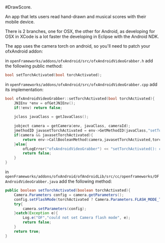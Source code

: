 #DrawScore.

An app that lets users read hand-drawn and musical scores with their mobile device.

There is 2 branches, one for OSX, the other for Android, as developing for OSX in XCode is a lot faster the developing in Eclipse with the Android NDK.

The app uses the camera torch on android, so you'll need to patch your ofxAndroid addon:

in `openFrameworks/addons/ofxAndroid/src/ofxAndroidVideoGrabber.h`
add the following public method:

```c++
bool setTorchActivated(bool torchActivated);
```

in `openFrameworks/addons/ofxAndroid/src/ofxAndroidVideoGrabber.cpp`
add its implementation:

```c++
bool ofxAndroidVideoGrabber::setTorchActivated(bool torchActivated){
	JNIEnv *env = ofGetJNIEnv();
	if(!env) return false;
    
	jclass javaClass = getJavaClass();
    
	jobject camera = getCamera(env, javaClass, cameraId);
	jmethodID javasetTorchActivated = env->GetMethodID(javaClass,"setTorchActivated","(Z)Z");
	if(camera && javasetTorchActivated){
		return env->CallBooleanMethod(camera,javasetTorchActivated,torchActivated);
	}else{
		ofLogError("ofxAndroidVideoGrabber") << "setTorchActivated(): couldn't get OFAndroidVideoGrabber setTorchActivated method";
		return false;
	}
}
```

in `openFrameworks/addons/ofxAndroid/ofAndroidLib/src/cc/openframeworks/OFAndroidVideoGrabber.java`
add the following method:

```java
public boolean setTorchActivated(boolean torchActivated){
	Camera.Parameters config = camera.getParameters();
	config.setFlashMode(torchActivated ? Camera.Parameters.FLASH_MODE_TORCH : Camera.Parameters.FLASH_MODE_OFF);
	try{
		camera.setParameters(config);
	}catch(Exception e){
		Log.e("OF","could not set Camera flash mode", e);
		return false;
	}
	return true;
}
```


